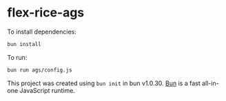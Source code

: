 # flex-rice-ags

To install dependencies:

```bash
bun install
```

To run:

```bash
bun run ags/config.js
```

This project was created using `bun init` in bun v1.0.30. [Bun](https://bun.sh) is a fast all-in-one JavaScript runtime.
